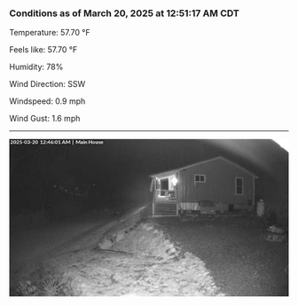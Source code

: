 ### Conditions as of March 20, 2025 at 12:51:17 AM CDT 

Temperature: 57.70 &deg;F

Feels like: 57.70 &deg;F

Humidity: 78%

Wind Direction: SSW

Windspeed: 0.9 mph

Wind Gust: 1.6 mph

---

<img src="./images/latest.jpeg"/>

